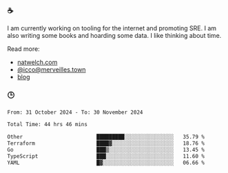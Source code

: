 ### ☕

I am currently working on tooling for the internet and promoting SRE. I am also writing some books and hoarding some data. I like thinking about time. 

Read more:

 - [natwelch.com](https://natwelch.com)
 - [@icco@merveilles.town](https://merveilles.town/@icco)
 - [blog](https://writing.natwelch.com)

### 🕒

<!--START_SECTION:waka-->

```txt
From: 31 October 2024 - To: 30 November 2024

Total Time: 44 hrs 46 mins

Other                        █████████░░░░░░░░░░░░░░░░   35.79 %
Terraform                    ████▓░░░░░░░░░░░░░░░░░░░░   18.76 %
Go                           ███▒░░░░░░░░░░░░░░░░░░░░░   13.45 %
TypeScript                   ███░░░░░░░░░░░░░░░░░░░░░░   11.60 %
YAML                         █▓░░░░░░░░░░░░░░░░░░░░░░░   06.66 %
```

<!--END_SECTION:waka-->
